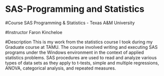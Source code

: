 # SAS-Programming and Statistics

#Course
SAS Programming & Statistics - Texas A&M University

#Instructor
Faron Kincheloe

#Description
This is my work from the statistics course I took during my Graduate course at TAMU. The course involved writing and executing SAS programs under the Windows environment in the context of applied statistics problems. SAS procedures are used to read and analyze various types of data sets as they apply to t-tests, simple and multiple regressions, ANOVA, categorical analysis, and repeated measures.
